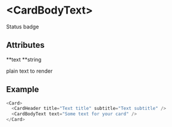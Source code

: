 # &lt;CardBodyText&gt;

Status badge

## Attributes

**text **string

plain text to render

## Example

```js
<Card>
  <CardHeader title="Text title" subtitle="Text subtitle" />
  <CardBodyText text="Some text for your card" />
</Card>
```



